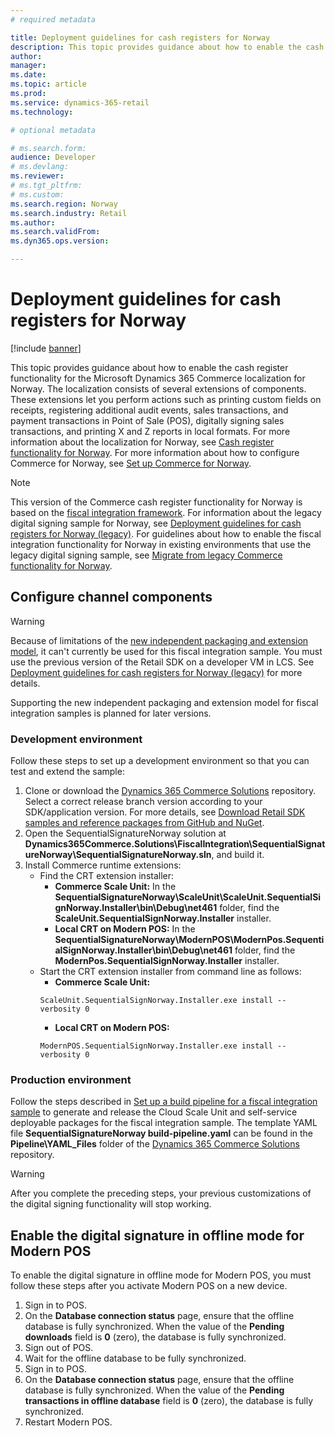 ```yaml
---
# required metadata

title: Deployment guidelines for cash registers for Norway
description: This topic provides guidance about how to enable the cash register functionality for the Microsoft Dynamics 365 Commerce localization for Norway.
author: 
manager: 
ms.date: 
ms.topic: article
ms.prod: 
ms.service: dynamics-365-retail
ms.technology: 

# optional metadata

# ms.search.form: 
audience: Developer
# ms.devlang: 
ms.reviewer: 
# ms.tgt_pltfrm: 
# ms.custom: 
ms.search.region: Norway
ms.search.industry: Retail
ms.author: 
ms.search.validFrom: 
ms.dyn365.ops.version: 

---
```

# Deployment guidelines for cash registers for Norway

[!include [banner](../includes/banner.md)]

This topic provides guidance about how to enable the cash register functionality for the Microsoft Dynamics 365 Commerce localization for Norway. The localization consists of several extensions of components. These extensions let you perform actions such as printing custom fields on receipts, registering additional audit events, sales transactions, and payment transactions in Point of Sale (POS), digitally signing sales transactions, and printing X and Z reports in local formats. For more information about the localization for Norway, see [Cash register functionality for Norway](./emea-nor-cash-registers.md). For more information about how to configure Commerce for Norway, see [Set up Commerce for Norway](./emea-nor-cash-registers.md#set-up-commerce-for-Norway).

> [!NOTE]
> This version of the Commerce cash register functionality for Norway is based on the [fiscal integration framework](./fiscal-integration-for-retail-channel.md). For information about the legacy digital signing sample for Norway, see [Deployment guidelines for cash registers for Norway (legacy)](./emea-nor-deployment.md). For guidelines about how to enable the fiscal integration functionality for Norway in existing environments that use the legacy digital signing sample, see [Migrate from legacy Commerce functionality for Norway](./emea-nor-fi-migration.md).

## Configure channel components

> [!WARNING]
> Because of limitations of the [new independent packaging and extension model](../dev-itpro/build-pipeline.md), it can't currently be used for this fiscal integration sample. You must use the previous version of the Retail SDK on a developer VM in LCS. See [Deployment guidelines for cash registers for Norway (legacy)](emea-nor-loc-deployment-guidelines.md) for more details.
>
> Supporting the new independent packaging and extension model for fiscal integration samples is planned for later versions.

### Development environment

Follow these steps to set up a development environment so that you can test and extend the sample:

1. Clone or download the [Dynamics 365 Commerce Solutions](https://github.com/microsoft/Dynamics365Commerce.Solutions) repository. Select a correct release branch version according to your SDK/application version. For more details, see [Download Retail SDK samples and reference packages from GitHub and NuGet](../dev-itpro/retail-sdk/sdk-github.md).
2. Open the SequentialSignatureNorway solution at **Dynamics365Commerce.Solutions\\FiscalIntegration\\SequentialSignatureNorway\\SequentialSignatureNorway.sln**, and build it.
3. Install Commerce runtime extensions:
    - Find the CRT extension installer:
        - **Commerce Scale Unit:** In the **SequentialSignatureNorway\\ScaleUnit\\ScaleUnit.SequentialSignNorway.Installer\\bin\\Debug\\net461** folder, find the **ScaleUnit.SequentialSignNorway.Installer** installer.
        - **Local CRT on Modern POS:** In the **SequentialSignatureNorway\\ModernPOS\\ModernPos.SequentialSignNorway.Installer\\bin\\Debug\\net461** folder, find the **ModernPos.SequentialSignNorway.Installer** installer.
    - Start the CRT extension installer from command line as follows:
        - **Commerce Scale Unit:**
        ```Console
        ScaleUnit.SequentialSignNorway.Installer.exe install --verbosity 0
        ```
        - **Local CRT on Modern POS:**
        ```Console
        ModernPOS.SequentialSignNorway.Installer.exe install --verbosity 0
        ```

### Production environment

Follow the steps described in [Set up a build pipeline for a fiscal integration sample](fiscal-integration-sample-build-pipeline.md) to generate and release the Cloud Scale Unit and self-service deployable packages for the fiscal integration sample. The template YAML file **SequentialSignatureNorway build-pipeline.yaml** can be found in the **Pipeline\\YAML_Files** folder of the [Dynamics 365 Commerce Solutions](https://github.com/microsoft/Dynamics365Commerce.Solutions) repository.

> [!WARNING]
> After you complete the preceding steps, your previous customizations of the digital signing functionality will stop working.

## Enable the digital signature in offline mode for Modern POS

To enable the digital signature in offline mode for Modern POS, you must follow these steps after you activate Modern POS on a new device.

1. Sign in to POS.
1. On the **Database connection status** page, ensure that the offline database is fully synchronized. When the value of the **Pending downloads** field is **0** (zero), the database is fully synchronized.
1. Sign out of POS.
1. Wait for the offline database to be fully synchronized.
1. Sign in to POS.
1. On the **Database connection status** page, ensure that the offline database is fully synchronized. When the value of the **Pending transactions in offline database** field is **0** (zero), the database is fully synchronized.
1. Restart Modern POS.
